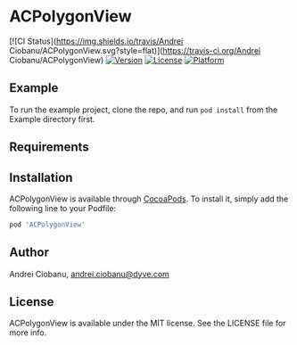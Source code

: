 # ACPolygonView

[![CI Status](https://img.shields.io/travis/Andrei Ciobanu/ACPolygonView.svg?style=flat)](https://travis-ci.org/Andrei Ciobanu/ACPolygonView)
[![Version](https://img.shields.io/cocoapods/v/ACPolygonView.svg?style=flat)](https://cocoapods.org/pods/ACPolygonView)
[![License](https://img.shields.io/cocoapods/l/ACPolygonView.svg?style=flat)](https://cocoapods.org/pods/ACPolygonView)
[![Platform](https://img.shields.io/cocoapods/p/ACPolygonView.svg?style=flat)](https://cocoapods.org/pods/ACPolygonView)

## Example

To run the example project, clone the repo, and run `pod install` from the Example directory first.

## Requirements

## Installation

ACPolygonView is available through [CocoaPods](https://cocoapods.org). To install
it, simply add the following line to your Podfile:

```ruby
pod 'ACPolygonView'
```

## Author

Andrei Ciobanu, andrei.ciobanu@dyve.com

## License

ACPolygonView is available under the MIT license. See the LICENSE file for more info.
